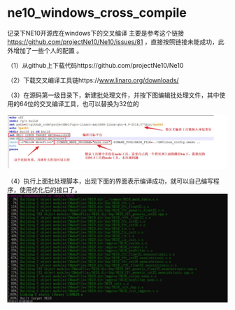 # ne10_windows_cross_compile
记录下NE10开源库在windows下的交叉编译
主要是参考这个链接 https://github.com/projectNe10/Ne10/issues/81 ，直接按照链接未能成功，此外增加了一些个人的配置 。


（1）从github上下载代码https://github.com/projectNe10/Ne10



（2）下载交叉编译工具链https://www.linaro.org/downloads/



（3）在源码第一级目录下，新建批处理文件，并按下图编辑批处理文件，其中使用的64位的交叉编译工具，也可以替换为32位的

![compile_linux](https://github.com/zjd1988/ne10_windows_cross_compile/blob/master/compile_linux.jpg)


（4）执行上面批处理脚本，出现下面的界面表示编译成功，就可以自己编写程序，使用优化后的接口了。
![compile_result](https://github.com/zjd1988/ne10_windows_cross_compile/blob/master/compile_result.jpg)
